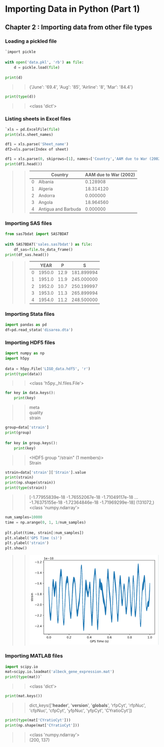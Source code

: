 # Importing Data in Python (Part 1)

## Chapter 2 : Importing data from other file types

### Loading a pickled file

```python
`import pickle

with open('data.pkl', 'rb') as file:
    d = pickle.load(file)

print(d)
```
>>{'June': '69.4', 'Aug': '85', 'Airline': '8', 'Mar': '84.4'}

```python
print(type(d))
```
>><class 'dict'>

### Listing sheets in Excel files

```python
`xls = pd.ExcelFile(file)
print(xls.sheet_names)
```

```python
df1 = xls.parse('Sheet_name')
df2=xls.parse(Index of sheet)
```

```python
df1 = xls.parse(0, skiprows=[1], names=['Country','AAM due to War (2002)'])
print(df1.head())
```
>>|  |             Country|  AAM due to War (2002)|
>>|---|---|---|
>>|0|              Albania|               0.128908|
>>|1|              Algeria|              18.314120|
>>|2|              Andorra|               0.000000|
>>|3|               Angola|              18.964560|
>>|4|  Antigua and Barbuda|               0.000000|

### Importing SAS files
```python
from sas7bdat import SAS7BDAT

with SAS7BDAT('sales.sas7bdat') as file:
    df_sas=file.to_data_frame()
print(df_sas.head())
```
>>| |    YEAR|     P|           S|
>>|---|---|---|---|
>>|0|  1950.0|  12.9|  181.899994|
>>|1|  1951.0|  11.9|  245.000000|
>>|2|  1952.0|  10.7|  250.199997|
>>|3|  1953.0|  11.3|  265.899994|
>>|4|  1954.0|  11.2|  248.500000|

### Importing Stata files
```python
import pandas as pd
df=pd.read_stata('disarea.dta')
```

### Importing HDF5 files
```python
import numpy as np
import h5py

data = h5py.File('LIGO_data.hdf5', 'r')
print(type(data))
```
>><class 'h5py._hl.files.File'>

```python
for key in data.keys():
    print(key)
```
>>meta <br> quality <br> strain

```python
group=data['strain']
print(group)

for key in group.keys():
    print(key)
```
>><HDF5 group "/strain" (1 members)> <br>
>>Strain

```python
strain=data['strain']['Strain'].value
print(strain)
print(np.shape(strain))
print(type(strain))
```
>>[-1.77955839e-18 -1.76552067e-18 -1.71049117e-18 ... -1.76375155e-18 -1.72364846e-18 -1.71969299e-18]
>>(131072,) <br>
>><class 'numpy.ndarray'>

```python
num_samples=10000
time = np.arange(0, 1, 1/num_samples)

plt.plot(time, strain[:num_samples])
plt.xlabel('GPS Time (s)')
plt.ylabel('strain')
plt.show()
```
>>![hdf5-file-example](img/hdf5-file-example.png)

### Importing MATLAB files

```python
import scipy.io
mat=scipy.io.loadmat('albeck_gene_expression.mat')
print(type(mat))`
```
>><class 'dict'>

```python
print(mat.keys())
```
>>dict_keys(['__header__', '__version__', '__globals__', 'rfpCyt', 'rfpNuc', 'cfpNuc', 'cfpCyt', 'yfpNuc', 'yfpCyt', 'CYratioCyt'])

```python
print(type(mat['CYratioCyt']))
print(np.shape(mat['CYratioCyt']))
```
>><class 'numpy.ndarray'> <br> (200, 137)

